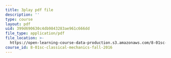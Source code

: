 ```yaml
---
title: 3play pdf file
description: ''
type: course
layout: pdf
uid: 399d690630c4db9843283ae961c666dd
file_type: application/pdf
file_location: >-
  https://open-learning-course-data-production.s3.amazonaws.com/8-01sc-classical-mechanics-fall-2016/399d690630c4db9843283ae961c666dd_OwNr82QgkP8.pdf
course_id: 8-01sc-classical-mechanics-fall-2016
---
```

